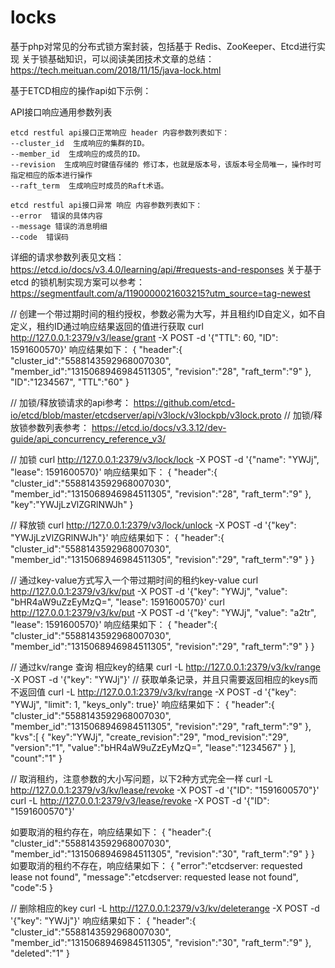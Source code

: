 # locks
基于php对常见的分布式锁方案封装，包括基于 Redis、ZooKeeper、Etcd进行实现
关于锁基础知识，可以阅读美团技术文章的总结：https://tech.meituan.com/2018/11/15/java-lock.html


基于ETCD相应的操作api如下示例：


API接口响应通用参数列表

    etcd restful api接口正常响应 header 内容参数列表如下：
    --cluster_id  生成响应的集群的ID。
    --member_id  生成响应的成员的ID。
    --revision  生成响应时键值存储的 修订本，也就是版本号，该版本号全局唯一，操作时可指定相应的版本进行操作
    --raft_term  生成响应时成员的Raft术语。

    etcd restful api接口异常 响应 内容参数列表如下：
    --error  错误的具体内容
    --message 错误的消息明细
    --code  错误码

详细的请求参数列表见文档： https://etcd.io/docs/v3.4.0/learning/api/#requests-and-responses
关于基于 etcd 的锁机制实现方案可以参考： https://segmentfault.com/a/1190000021603215?utm_source=tag-newest


// 创建一个带过期时间的租约授权，参数必需为大写，并且租约ID自定义，如不自定义，租约ID通过响应结果返回的值进行获取
curl http://127.0.0.1:2379/v3/lease/grant -X POST -d '{"TTL": 60, "ID": 1591600570}'
响应结果如下：
{
    "header":{
        "cluster_id":"5588143592968007030",
        "member_id":"1315068946984511305",
        "revision":"28",
        "raft_term":"9"
    },
    "ID":"1234567",
    "TTL":"60"
}


// 加锁/释放锁请求的api参考： https://github.com/etcd-io/etcd/blob/master/etcdserver/api/v3lock/v3lockpb/v3lock.proto
// 加锁/释放锁参数列表参考： https://etcd.io/docs/v3.3.12/dev-guide/api_concurrency_reference_v3/

// 加锁
curl http://127.0.0.1:2379/v3/lock/lock -X POST -d '{"name": "YWJj", "lease": 1591600570}'
响应结果如下：
{
    "header":{
        "cluster_id":"5588143592968007030",
        "member_id":"1315068946984511305",
        "revision":"28",
        "raft_term":"9"
    },
    "key":"YWJjLzVlZGRlNWJh"
}

// 释放锁
curl http://127.0.0.1:2379/v3/lock/unlock -X POST -d '{"key": "YWJjLzVlZGRlNWJh"}'
响应结果如下：
{
    "header":{
        "cluster_id":"5588143592968007030",
        "member_id":"1315068946984511305",
        "revision":"29",
        "raft_term":"9"
    }
}

// 通过key-value方式写入一个带过期时间的租约key-value
curl http://127.0.0.1:2379/v3/kv/put -X POST -d '{"key": "YWJj", "value": "bHR4aW9uZzEyMzQ=", "lease": 1591600570}'
curl http://127.0.0.1:2379/v3/kv/put -X POST -d '{"key": "YWJj", "value": "a2tr", "lease": 1591600570}'
响应结果如下：
{
    "header":{
        "cluster_id":"5588143592968007030",
        "member_id":"1315068946984511305",
        "revision":"29",
        "raft_term":"9"
    }
}

// 通过kv/range 查询 相应key的结果
curl -L http://127.0.0.1:2379/v3/kv/range -X POST -d '{"key": "YWJj"}'
// 获取单条记录，并且只需要返回相应的keys而不返回值
curl -L http://127.0.0.1:2379/v3/kv/range -X POST -d '{"key": "YWJj", "limit": 1, "keys_only": true}'
响应结果如下：
{
    "header":{
        "cluster_id":"5588143592968007030",
        "member_id":"1315068946984511305",
        "revision":"29",
        "raft_term":"9"
    },
    "kvs":[
        {
            "key":"YWJj",
            "create_revision":"29",
            "mod_revision":"29",
            "version":"1",
            "value":"bHR4aW9uZzEyMzQ=",
            "lease":"1234567"
        }
    ],
    "count":"1"
}

// 取消租约，注意参数的大小写问题，以下2种方式完全一样
curl -L http://127.0.0.1:2379/v3/kv/lease/revoke -X POST -d '{"ID": "1591600570"}'
curl -L http://127.0.0.1:2379/v3/lease/revoke -X POST -d '{"ID": "1591600570"}'

如要取消的租约存在，响应结果如下：
{
    "header":{
        "cluster_id":"5588143592968007030",
        "member_id":"1315068946984511305",
        "revision":"30",
        "raft_term":"9"
    }
}
如要取消的租约不存在，响应结果如下：
{
    "error":"etcdserver: requested lease not found",
    "message":"etcdserver: requested lease not found",
    "code":5
}

// 删除相应的key
curl -L http://127.0.0.1:2379/v3/kv/deleterange -X POST -d '{"key": "YWJj"}'
响应结果如下：
{
    "header":{
        "cluster_id":"5588143592968007030",
        "member_id":"1315068946984511305",
        "revision":"30",
        "raft_term":"9"
    },
    "deleted":"1"
}
